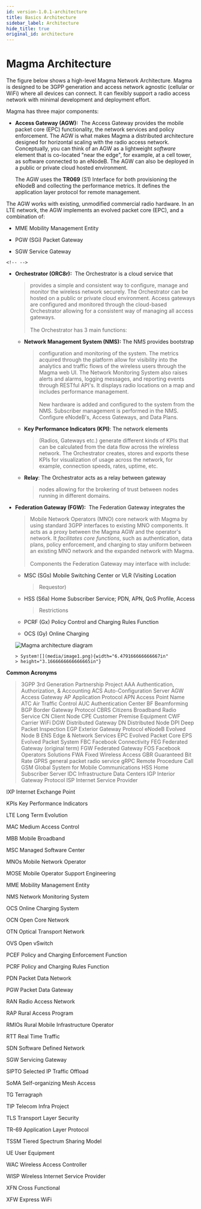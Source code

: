 ```yaml
---
id: version-1.0.1-architecture
title: Basics Architecture
sidebar_label: Architecture
hide_title: true
original_id: architecture
---
```

# Magma Architecture

The figure below shows a high-level Magma Network Architecture. Magma is
designed to be 3GPP generation and access network agnostic (cellular or
WiFi) where all devices can connect. It can flexibly support a radio
access network with minimal development and deployment effort.

Magma has three major components:

-   **Access Gateway (AGW):**  The Access Gateway provides the mobile
    packet core (EPC) functionality, the network services and policy
    enforcement. The AGW is what makes Magma a distributed
    architecture designed for horizontal scaling with the radio access
    network. Conceptually, you can think of an AGW as a lightweight
    *software* element that is co-located "near the edge", for
    example, at a cell tower, as software connected to an eNodeB. The
    AGW can also be deployed in a public or private cloud hosted
    environment.

	The AGW uses the **TR069** (S1) Interface for both provisioning the
	eNodeB and collecting the performance metrics. It defines the
	application layer protocol for remote management.

The AGW works with existing, unmodified commercial radio hardware. In an
LTE network, the AGW implements an evolved packet core (EPC), and a
combination of:

-   MME Mobility Management Entity

-   PGW (SGi) Packet Gateway

-   SGW Service Gateway

```{=html}
<!-- -->
```
-   **Orchestrator (ORC8r):**  The Orchestrator is a cloud service that
    > provides a simple and consistent way to configure, manage and
    > monitor the wireless network securely. The Orchestrator can be
    > hosted on a public or private cloud environment. Access gateways
    > are configured and monitored through the cloud-based Orchestrator
    > allowing for a consistent way of managing all access gateways.\
    > \
    > The Orchestrator has 3 main functions:

    -   **Network Management System (NMS):** The NMS provides bootstrap
        > configuration and monitoring of the system. The metrics
        > acquired through the platform allow for visibility into the
        > analytics and traffic flows of the wireless users through the
        > Magma web UI. The Network Monitoring System also raises alerts
        > and alarms, logging messages, and reporting events through
        > RESTful API's. It displays radio locations on a map and
        > includes performance management.\
        > \
        > New hardware is added and configured to the system from the
        > NMS. Subscriber management is performed in the NMS. Configure
        > eNodeB's, Access Gateways, and Data Plans.

    -   **Key Performance Indicators (KPI)**: The network elements
        > (Radios, Gateways etc.) generate different kinds of KPIs that
        > can be calculated from the data flow across the wireless
        > network. The Orchestrator creates, stores and exports these
        > KPIs for visualization of usage across the network, for
        > example, connection speeds, rates, uptime, etc.

    -   **Relay**: The Orchestrator acts as a relay between gateway
        > nodes allowing for the brokering of trust between nodes
        > running in different domains.

-   **Federation Gateway (FGW):**  The Federation Gateway integrates the
    > Mobile Network Operators (MNO) core network with Magma by using
    > standard 3GPP interfaces to existing MNO components. It acts as a
    > proxy between the Magma AGW and the operator\'s network. It
    > *facilitates core functions*, such as authentication, data plans,
    > policy enforcement, and charging to stay uniform between an
    > existing MNO network and the expanded network with Magma.\
    > \
    > Components the Federation Gateway may interface with include:

    -   MSC (SGs) Mobile Switching Center or VLR (Visiting Location
        > Requestor)

    -   HSS (S6a) Home Subscriber Service; PDN, APN, QoS Profile, Access
        > Restrictions

    -   PCRF (Gx) Policy Control and Charging Rules Function

    -   OCS (Gy) Online Charging
	
	![Magma architecture diagram](assets/magma_overview.png?raw=true "Magma Architecture")
	
        > System![](media/image1.png){width="6.479166666666667in"
        > height="3.1666666666666665in"}

**Common Acronyms**

> 3GPP 3rd Generation Partnership Project
> AAA Authentication, Authorization, & Accounting
> ACS Auto-Configuration Server
> AGW Access Gateway
> AP Application Protocol
> APN Access Point Name
> ATC Air Traffic Control
> AUC Authentication Center
> BF Beamforming
> BGP Border Gateway Protocol
> CBRS Citizens Broadband Radio Service
> CN Client Node
> CPE Customer Premise Equipment
> CWF Carrier WiFi
> DGW Distributed Gateway
> DN Distributed Node
> DPI Deep Packet Inspection
> EGP Exterior Gateway Protocol
> eNodeB Evolved Node B
> ENS Edge & Network Services
> EPC Evolved Packet Core
> EPS Evolved Packet System
> FBC Facebook Connectivity
> FEG Federated Gateway (original term)
> FGW Federated Gateway
> FOS Facebook Operators Solutions
> FWA Fixed Wireless Access
> GBR Guaranteed Bit Rate
> GPRS general packet radio service
> gRPC Remote Procedure Call
> GSM Global System for Mobile Communications
> HSS Home Subscriber Server
> IDC Infrastructure Data Centers
> IGP Interior Gateway Protocol
> ISP Internet Service Provider

IXP Internet Exchange Point

KPIs Key Performance Indicators

LTE Long Term Evolution

MAC Medium Access Control

MBB Mobile Broadband

MSC Managed Software Center

MNOs Mobile Network Operator

MOSE Mobile Operator Support Engineering

MME Mobility Management Entity

NMS Network Monitoring System

OCS Online Charging System

OCN Open Core Network

OTN Optical Transport Network

OVS Open vSwitch

PCEF Policy and Charging Enforcement Function

PCRF Policy and Charging Rules Function

PDN Packet Data Network

PGW Packet Data Gateway

RAN Radio Access Network

RAP Rural Access Program

RMIOs Rural Mobile Infrastructure Operator

RTT Real Time Traffic

SDN Software Defined Network

SGW Servicing Gateway

SIPTO Selected IP Traffic Offload

SoMA Self-organizing Mesh Access

TG Terragraph

TIP Telecom Infra Project

TLS Transport Layer Security

TR-69 Application Layer Protocol

TSSM Tiered Spectrum Sharing Model

UE User Equipment

WAC Wireless Access Controller

WISP Wireless Internet Service Provider

XFN Cross Functional

XFW Express WiFi
